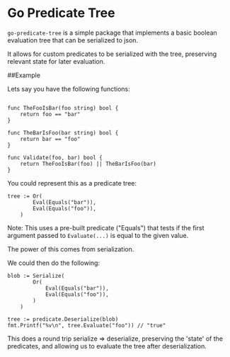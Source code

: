 Go Predicate Tree
============

`go-predicate-tree` is a simple package that implements a basic boolean evaluation tree that can be serialized to json.

It allows for custom predicates to be serialized with the tree, preserving relevant state for later evaluation.

##Example

Lets say you have the following functions:
```golang

func TheFooIsBar(foo string) bool {
    return foo == "bar"
}

func TheBarIsFoo(bar string) bool {
    return bar == "foo"
}

func Validate(foo, bar) bool {
    return TheFooIsBar(foo) || TheBarIsFoo(bar)
}

```

You could represent this as a predicate tree:

```golang
tree := Or(
        Eval(Equals("bar")),
        Eval(Equals("foo")),
    )
```

Note: This uses a pre-built predicate ("Equals") that tests if the first argument passed to `Evaluate(...)` is equal to the given value.

The power of this comes from serialization.

We could then do the following:

```golang
blob := Serialize(
        Or(
            Eval(Equals("bar")),
            Eval(Equals("foo")),
        )
    )

tree := predicate.Deserialize(blob)
fmt.Printf("%v\n", tree.Evaluate("foo")) // "true"
```

This does a round trip serialize => deserialize, preserving the 'state' of the predicates, and allowing us to evaluate the tree after deserialization.